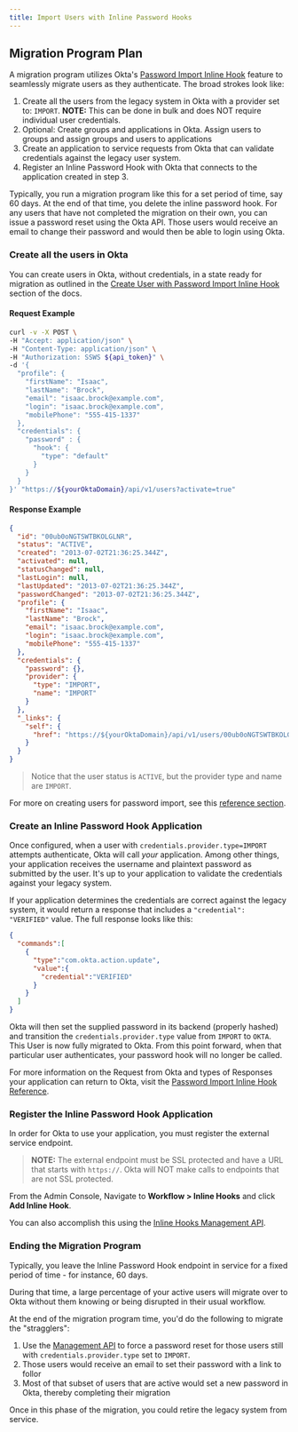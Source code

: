 ```yaml
---
title: Import Users with Inline Password Hooks
---
```


## Migration Program Plan

A migration program utilizes Okta's [Password Import Inline Hook](/docs/reference/password-hook/) feature to seamlessly migrate users as they authenticate. The broad strokes look like:

1. Create all the users from the legacy system in Okta with a provider set to: `IMPORT`. **NOTE:** This can be done in bulk and does NOT require individual user credentials.
2. Optional: Create groups and applications in Okta. Assign users to groups and assign groups and users to applications
3. Create an application to service requests from Okta that can validate credentials against the legacy user system.
4. Register an Inline Password Hook with Okta that connects to the application created in step 3.

Typically, you run a migration program like this for a set period of time, say 60 days. At the end of that time, you delete the inline password hook. For any users that have not completed the migration on their own, you can issue a password reset using the Okta API. Those users would receive an email to change their password and would then be able to login using Okta.

### Create all the users in Okta

You can create users in Okta, without credentials, in a state ready for migration as outlined in the [Create User with Password Import Inline Hook](/docs/reference/api/users/#create-user-with-password-import-inline-hook) section of the docs.


#### Request Example

```bash
curl -v -X POST \
-H "Accept: application/json" \
-H "Content-Type: application/json" \
-H "Authorization: SSWS ${api_token}" \
-d '{
  "profile": {
    "firstName": "Isaac",
    "lastName": "Brock",
    "email": "isaac.brock@example.com",
    "login": "isaac.brock@example.com",
    "mobilePhone": "555-415-1337"
  },
  "credentials": {
    "password" : {
      "hook": {
        "type": "default"
      }
    }
  }
}' "https://${yourOktaDomain}/api/v1/users?activate=true"
```

#### Response Example

```json
{
  "id": "00ub0oNGTSWTBKOLGLNR",
  "status": "ACTIVE",
  "created": "2013-07-02T21:36:25.344Z",
  "activated": null,
  "statusChanged": null,
  "lastLogin": null,
  "lastUpdated": "2013-07-02T21:36:25.344Z",
  "passwordChanged": "2013-07-02T21:36:25.344Z",
  "profile": {
    "firstName": "Isaac",
    "lastName": "Brock",
    "email": "isaac.brock@example.com",
    "login": "isaac.brock@example.com",
    "mobilePhone": "555-415-1337"
  },
  "credentials": {
    "password": {},
    "provider": {
      "type": "IMPORT",
      "name": "IMPORT"
    }
  },
  "_links": {
    "self": {
      "href": "https://${yourOktaDomain}/api/v1/users/00ub0oNGTSWTBKOLGLNR"
    }
  }
}
```

> Notice that the user status is `ACTIVE`, but the provider type and name are `IMPORT`.

For more on creating users for password import, see this [reference section](/docs/reference/api/users/#create-user-with-password-import-inline-hook).

### Create an Inline Password Hook Application

Once configured, when a user with `credentials.provider.type=IMPORT` attempts authenticate, Okta will call _your_ application. Among other things, your application receives the username and plaintext password as submitted by the user. It's up to your application to validate the credentials against your legacy system.

If your application determines the credentials are correct against the legacy system, it would return a response that includes a `"credential": "VERIFIED"` value. The full response looks like this:

```json
{
  "commands":[
    {
      "type":"com.okta.action.update",
      "value":{
        "credential":"VERIFIED"
      }
    }
  ]
}
```

Okta will then set the supplied password in its backend (properly hashed) and transition the `credentials.provider.type` value from `IMPORT` to `OKTA`. This User is now fully migrated to Okta. From this point forward, when that particular user authenticates, your password hook will no longer be called.

For more information on the Request from Okta and types of Responses your application can return to Okta, visit the [Password Import Inline Hook Reference](/docs/reference/password-hook/).

### Register the Inline Password Hook Application

In order for Okta to use your application, you must register the external service endpoint.

> **NOTE:** The external endpoint must be SSL protected and have a URL that starts with `https://`. Okta will NOT make calls to endpoints that are not SSL protected.

From the Admin Console, Navigate to **Workflow > Inline Hooks**  and click **Add Inline Hook**.

You can also accomplish this using the [Inline Hooks Management API](/docs/reference/api/inline-hooks/).

### Ending the Migration Program

Typically, you leave the Inline Password Hook endpoint in service for a fixed period of time - for instance, 60 days.

During that time, a large percentage of your active users will migrate over to Okta without them knowing or being disrupted in their usual workflow.

At the end of the migration program time, you'd do the following to migrate the "stragglers":

1. Use the [Management API](/docs/reference/api/users/#reset-password) to force a password reset for those users still with `credentials.provider.type` set to `IMPORT`.
2. Those users would receive an email to set their password with a link to follor
3. Most of that subset of users that are active would set a new password in Okta, thereby completing their migration

Once in this phase of the migration, you could retire the legacy system from service.